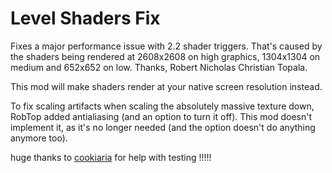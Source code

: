 # Level Shaders Fix
Fixes a major performance issue with 2.2 shader triggers.
That's caused by the shaders being rendered at 2608x2608 on high graphics,
1304x1304 on medium and 652x652 on low. Thanks, Robert Nicholas Christian Topala.

This mod will make shaders render at your native screen resolution instead.

To fix scaling artifacts when scaling the absolutely massive texture down, RobTop added
antialiasing (and an option to turn it off). This mod doesn't implement it,
as it's no longer needed (and the option doesn't do anything anymore too).

huge thanks to <co>[cookiaria](user:11176693)</c> for help with testing !!!!!
